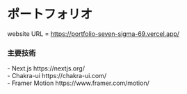 # ポートフォリオ

website URL = https://portfolio-seven-sigma-69.vercel.app/

<h3>主要技術</h3>
- Next.js https://nextjs.org/ <br>
- Chakra-ui https://chakra-ui.com/ <br>
- Framer Motion https://www.framer.com/motion/ <br>
